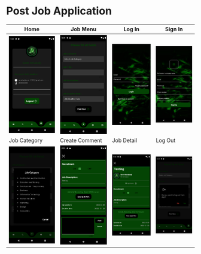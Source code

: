 # Post Job Application

| Home | Job Menu | Log In | Sign In |
|--|--|--|--|
| ![Home](assets/images/Screenshot_1647798524.png) | ![Job Menu](assets/images/Screenshot_1647798548.png) | ![Log In](assets/images/Screenshot_1647798841.png) |![Sign In](assets/images/Screenshot_1647798856.png) |
| Job Category | Create Comment | Job Detail | Log Out |
| ![Job Category](assets/images/Screenshot_1647798795.png) | ![Create Comment](assets/images/Screenshot_1647798738.png) | ![Job Detail](assets/images/Screenshot_1647798724.png) |![Log Out](assets/images/Screenshot_1647798554.png) |
